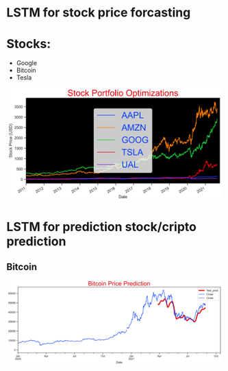 # LSTM for stock price forcasting 

# Stocks: 

  * Google
  * Bitcoin
  * Tesla


<img src="https://github.com/yasser64b/Data-Science-Portfolio/blob/main/Figures/Stocks.png" alt="" width="" height="">


# LSTM for prediction stock/cripto prediction 


## Bitcoin

<img src="https://github.com/yasser64b/Data-Science-Portfolio/blob/main/Figures/Bitcoin%20pred.png" alt="" width="" height="">
